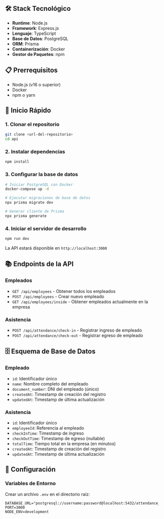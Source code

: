 ## 🛠️ Stack Tecnológico

- **Runtime**: Node.js
- **Framework**: Express.js
- **Lenguaje**: TypeScript
- **Base de Datos**: PostgreSQL
- **ORM**: Prisma
- **Containerización**: Docker
- **Gestor de Paquetes**: npm

## 📋 Prerrequisitos

- Node.js (v16 o superior)
- Docker
- npm o yarn

## 🚀 Inicio Rápido

### 1. Clonar el repositorio

```bash
git clone <url-del-repositorio>
cd api
```

### 2. Instalar dependencias

```bash
npm install
```

### 3. Configurar la base de datos

```bash
# Iniciar PostgreSQL con Docker
docker-compose up -d

# Ejecutar migraciones de base de datos
npx prisma migrate dev

# Generar cliente de Prisma
npx prisma generate
```

### 4. Iniciar el servidor de desarrollo

```bash
npm run dev
```

La API estará disponible en `http://localhost:3000`

## 📚 Endpoints de la API

### Empleados

- `GET /api/employees` - Obtener todos los empleados
- `POST /api/employees` - Crear nuevo empleado
- `GET /api/employees/inside` - Obtener empleados actualmente en la empresa

### Asistencia

- `POST /api/attendance/check-in` - Registrar ingreso de empleado
- `POST /api/attendance/check-out` - Registrar egreso de empleado

## 🗄️ Esquema de Base de Datos

### Empleado

- `id`: Identificador único
- `name`: Nombre completo del empleado
- `document_number`: DNI del empleado (único)
- `createdAt`: Timestamp de creación del registro
- `updatedAt`: Timestamp de última actualización

### Asistencia

- `id`: Identificador único
- `employeeId`: Referencia al empleado
- `checkInTime`: Timestamp de ingreso
- `checkOutTime`: Timestamp de egreso (nullable)
- `totalTime`: Tiempo total en la empresa (en minutos)
- `createdAt`: Timestamp de creación del registro
- `updatedAt`: Timestamp de última actualización

## 🔧 Configuración

### Variables de Entorno

Crear un archivo `.env` en el directorio raíz:

```env
DATABASE_URL="postgresql://username:password@localhost:5432/attendance_db"
PORT=3000
NODE_ENV=development
```